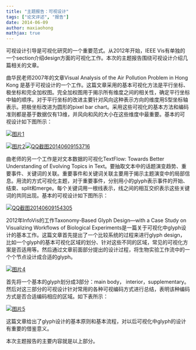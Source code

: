 ```yaml
---
title: "主题报告：可视设计"
tags: ["论文评述", "报告"]
date: 2014-06-09
author: maxiaohong  
mathjax: true
---
```


可视设计引导是可视化研究的一个重要范式。从2012年开始，IEEE Vis有单独的一个section介绍design方面的可视化工作。本次的主题报告围绕可视设计介绍几篇相关的文章。

曲华民老师2007年的文章Visual Analysis of the Air Pollution Problem in Hong Kong 是基于可视设计的一个工作。这篇文章采用的基本可视化方法是平行坐标、极坐标和完全加权图。完全加权图用于揭示所有维度之间的相关性，确定平行坐标中轴的顺序。对于平行坐标的改进主要针对风向这种表示方向的维度用S型坐标轴表示。把极坐标改进为圆形的pixel bar chart。采用这些可视化的基本方法和编码准则都是基于数据仅有13维，并风向和风的大小在这些维度中最重要。基本的可视设计如下图所示：

[![图片1](http://www.cad.zju.edu.cn/home/vagblog/wp-content/uploads/2014/06/%E5%9B%BE%E7%89%8711.png)](http://www.cad.zju.edu.cn/home/vagblog/wp-content/uploads/2014/06/图片11.png)

[![图片2](http://www.cad.zju.edu.cn/home/vagblog/wp-content/uploads/2014/06/%E5%9B%BE%E7%89%8722.png)](http://www.cad.zju.edu.cn/home/vagblog/wp-content/uploads/2014/06/图片22.png)[![QQ截图20140609153716](http://www.cad.zju.edu.cn/home/vagblog/wp-content/uploads/2014/06/QQ%E6%88%AA%E5%9B%BE20140609153716.png)](http://www.cad.zju.edu.cn/home/vagblog/wp-content/uploads/2014/06/QQ截图20140609153716.png)

曲老师的另一个工作是对文本数据的可视化TextFlow: Towards Better Understanding of Evolving Topics in Text。要抽取文本中的话题演变趋势、重要事件、关键词的关联。重要事件和关键词关联主要用于揭示主题演变中的局部信息。用流的方式可视化主题，对于重要事件，分别用小的glyph表示事件的开始、结束、split和merge。每个关键词用一根线表示，线之间的相互交织表示这些关键词的共同出现。基本的可视设计如下图所示：

[![QQ截图20140609154305](http://www.cad.zju.edu.cn/home/vagblog/wp-content/uploads/2014/06/QQ%E6%88%AA%E5%9B%BE20140609154305.png)](http://www.cad.zju.edu.cn/home/vagblog/wp-content/uploads/2014/06/QQ截图20140609154305.png)

2012年InfoVis的工作Taxonomy-Based Glyph Design—with a Case Study on Visualizing Workflows of Biological Experiments是一篇关于可视化中glyph设计的基本工作。这篇文章首先提出了一个比较系统的过程来进行glyph design，比如一个glyph的基本可视化区域的划分、针对这些不同的区域，常见的可视化方案是否适用等。然后通过文章前面部分提出的设计过程，将生物实验工作流中的一个个节点设计成合适的glyph。

[![图片4](http://www.cad.zju.edu.cn/home/vagblog/wp-content/uploads/2014/06/%E5%9B%BE%E7%89%874.png)](http://www.cad.zju.edu.cn/home/vagblog/wp-content/uploads/2014/06/图片4.png)

首先将一个基本的glyph划分成3部分：main body， interior，supplementary。然后对这三部分的可视设计针对常用的各种可视编码方式进行总结，表明该种编码方式是否合适编码相应的区域。如下表所示：

[![图片5](http://www.cad.zju.edu.cn/home/vagblog/wp-content/uploads/2014/06/%E5%9B%BE%E7%89%875.png)](http://www.cad.zju.edu.cn/home/vagblog/wp-content/uploads/2014/06/图片5.png)

这篇文章给出了glyph设计的基本原则和基本流程，对以后可视化中glyph的设计有重要的借鉴意义。

本次主题报告的主要内容就是以上部分。